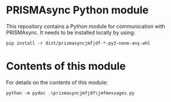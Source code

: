 # PRISMAsync Python module
This repository contains a Python module for communication with PRISMAsync. It needs to be installed locally by using:

    pip install -r dist/prismasyncjmfjdf-*-py3-none-any.whl
# Contents of this module
For details on the contents of this module:

    python -m pydoc .\prismasyncjmfjdf\jmfmessages.py 